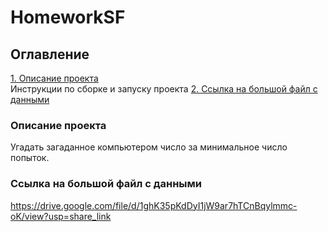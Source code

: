 # HomeworkSF

## Оглавление  
[1. Описание проекта](.README.md#Описание-проекта)   
Инструкции по сборке и запуску проекта
[2. Ссылка на большой файл с данными](.README.md#Ссылка-на-большой-файл-с-данными)  

### Описание проекта    
Угадать загаданное компьютером число за минимальное число попыток.

### Ссылка на большой файл с данными
https://drive.google.com/file/d/1ghK35pKdDyI1jW9ar7hTCnBqylmmc-oK/view?usp=share_link
